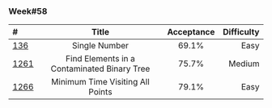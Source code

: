 
### Week#58

| # | Title | Acceptance | Difficulty
| :------------ |:---------------:| :-----:| -----:|
| [136](https://leetcode.com/problems/single-number/) | Single Number | 69.1% | Easy |
| [1261](https://leetcode.com/problems/find-elements-in-a-contaminated-binary-tree/) | Find Elements in a Contaminated Binary Tree | 75.7% | Medium |
| [1266](https://leetcode.com/problems/minimum-time-visiting-all-points/) | Minimum Time Visiting All Points | 79.1% | Easy |
